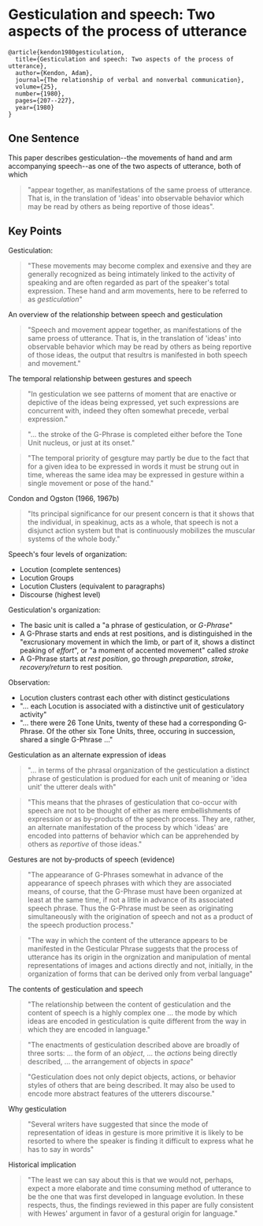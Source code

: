 # Gesticulation and speech: Two aspects of the process of utterance

```
@article{kendon1980gesticulation,
  title={Gesticulation and speech: Two aspects of the process of utterance},
  author={Kendon, Adam},
  journal={The relationship of verbal and nonverbal communication},
  volume={25},
  number={1980},
  pages={207--227},
  year={1980}
}
```

## One Sentence
This paper describes gesticulation--the movements of hand and arm accompanying speech--as one of the two aspects of utterance, both of which 
> "appear together, as manifestations of the same proess of utterance. That is, in the translation of 'ideas' into observable behavior which may be read by others as being reportive of those ideas".

## Key Points
Gesticulation:
> "These movements may become complex and exensive and they are generally recognized as being intimately linked to the activity of speaking and are often regarded as part of the speaker's total expression. These hand and arm movements, here to be referred to as *gesticulation*"

An overview of the relationship between speech and gesticulation
> "Speech and movement appear together, as manifestations of the same proess of utterance. That is, in the translation of 'ideas' into observable behavior which may be read by others as being reportive of those ideas, the output that resultrs is manifested in both speech and movement."

The temporal relationship between gestures and speech
> "In gesticulation we see patterns of moment that are enactive or depictive of the ideas being expressed, yet such expressions are concurrent with, indeed they often somewhat precede, verbal expression."

> "... the stroke of the G-Phrase is completed either before the Tone Unit nucleus, or just at its onset."

> "The temporal priority of gesgture may partly be due to the fact that for a given idea to be expressed in words it must be strung out in time, whereas the same idea may be expressed in gesture within a single movement or pose of the hand."

Condon and Ogston (1966, 1967b)
> "Its principal significance for our present concern is that it shows that the individual, in speakinug, acts as a whole, that speech is not a disjunct action system but that is continuously mobilizes the muscular systems of the whole body."

Speech's four levels of organization:

* Locution (complete sentences)
* Locution Groups
* Locution Clusters (equivalent to paragraphs)
* Discourse (highest level)

Gesticulation's organization:

* The basic unit is called a "a phrase of gesticulation, or *G-Phrase*"
* A G-Phrase starts and ends at rest positions, and is distinguished in the "excrusionary movement in which the limb, or part of it, shows a distinct peaking of *effort*", or "a moment of accented movement" called *stroke*
* A G-Phrase starts at *rest position*, go through *preparation*, *stroke*, *recovery/return* to rest position.

Observation:

* Locution clusters contrast each other with distinct gesticulations
* "... each Locution is associated with a distinctive unit of gesticulatory activity"
* "... there were 26 Tone Units, twenty of these had a corresponding G-Phrase. Of the other six Tone Units, three, occuring in succession, shared a single G-Phrase ..."

Gesticulation as an alternate expression of ideas
> "... in terms of the phrasal organization of the gesticulation a distinct phrase of gesticulation is produed for each unit of meaning or 'idea unit' the utterer deals with"

> "This means that the phrases of gesticulation that co-occur with speech are not to be thought of either as mere embellishments of expression or as by-products of the speech process. They are, rather, an alternate manifestation of the process by which 'ideas' are encoded into patterns of behavior which can be apprehended by others as *reportive* of those ideas."

Gestures are not by-products of speech (evidence)
> "The appearance of G-Phrases somewhat in advance of the appearance of speech phrases with which they are associated means, of course, that the G-Phrase must have been organized at least at the same time, if not a little in advance of its associated speech phrase. Thus the G-Phrase must be seen as originating simultaneously with the origination of speech and not as a product of the speech production process."

> "The way in which the content of the utterance appears to be manifested in the Gesticular Phrase suggests that the process of utterance has its origin in the orgnization and manipulation of mental representations of images and actions directly and not, initially, in the organization of forms that can be derived only from verbal language"

The contents of gesticulation and speech
> "The relationship between the content of gesticulation and the content of speech is a highly complex one ... the mode by which ideas are encoded in gesticulation is quite different from the way in which they are encoded in language."

> "The enactments of gesticulation described above are broadly of three sorts: ... the form of an *object*, ... the *actions* being directly described, ... the arrangement of objects in *space*"

> "Gesticulation does not only depict objects, actions, or behavior styles of others that are being described. It may also be used to encode more abstract features of the utterers discourse."

Why gesticulation
> "Several writers have suggested that since the mode of representation of ideas in gesture is more primitive it is likely to be resorted to where the speaker is finding it difficult to express what he has to say in words"

Historical implication
> "The least we can say about this is that we would not, perhaps, expect a more elaborate and time consuming method of utterance to be the one that was first developed in language evolution. In these respects, thus, the findings reviewed in this paper are fully consistent with Hewes' argument in favor of a gestural origin for language."
